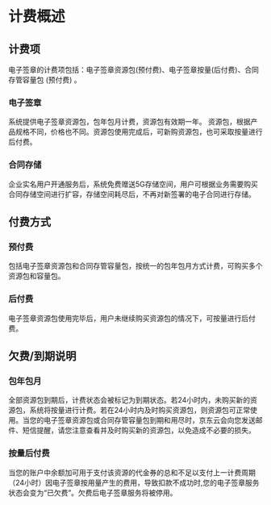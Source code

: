 # 计费概述

## 计费项

电子签章的计费项包括：电子签章资源包(预付费)、电子签章按量(后付费)、合同存管容量包 (预付费)  。

### 电子签章

系统提供电子签章资源包，包年包月计费，资源包有效期一年。 资源包，根据产品规格不同，价格也不同。资源包使用完成后，可新购资源包，也可采取按量进行后付费。

### 合同存储

企业实名用户开通服务后，系统免费赠送5G存储空间，用户可根据业务需要购买合同存储空间进行扩容，存储空间耗尽后，不再对新签署的电子合同进行存储。

## 付费方式

### 预付费

包括电子签章资源包和合同存管容量包，按统一的包年包月方式计费，可购买多个资源包和容量包。

### 后付费

电子签章资源包使用完毕后，用户未继续购买资源包的情况下，可按量进行后付费。

## 欠费/到期说明

### 包年包月

全部资源包到期后，计费状态会被标记为到期状态。若24小时内，未购买新的资源包，系统将按量进行计费。若在24小时内及时购买资源包，则资源包可正常使用。当您的电子签章资源包或合同存管容量包到期和用尽时，京东云会向您发送邮件、短信提醒，请您注意查看并及时购买新的资源包，以免造成不必要的损失。

### 按量后付费

当您的账户中余额加可用于支付该资源的代金券的总和不足以支付上一计费周期（24小时）因电子签章按用量产生的费用，导致扣款不成功时,您的电子签章服务状态会变为“已欠费”。欠费后电子签章服务将被停用。
